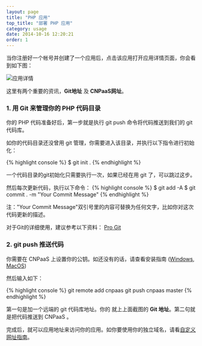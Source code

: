 ```yaml
---
layout: page
title: "PHP 应用"
top_title: "部署 PHP 应用"
category: usage
date: 2014-10-16 12:20:21
order: 1
---
```


当你注册好一个帐号并创建了一个应用后，点击该应用打开应用详情页面，你会看到如下图：

<img class="embeddable" src="{{site.url}}/images/php/01-app-details.png" alt="应用详情" title="应用详情"></img>

这里有两个重要的资讯，**Git地址** 及 **CNPaaS网址**。

### 1. 用 Git 来管理你的 PHP 代码目录

你的 PHP 代码准备好后，第一步就是执行 git push 命令将代码推送到我们的 git 代码库。

如你的代码目录还没曾用 git 管理，你需要进入该目录，并执行以下指令进行初始化：

{% highlight console %}
$ git init .
{% endhighlight %}

一个代码目录的git初始化只需要执行一次，如果已经在用 git 了，可以跳过这步。

然后每次更新代码，执行以下命令：
{% highlight console %}
$ git add -A
$ git commit . -m "Your Commit Message"
{% endhighlight %}

注："Your Commit Message"双引号里的内容可替换为任何文字，比如你对这次代码更新的描述。

对于Git的详细使用，建议参考以下资料：
[Pro Git](http://git-scm.com/book/zh/)


### 2. git push 推送代码

你需要在 CNPaaS 上设置你的公钥。如还没有的话，请查看安装指南 ([Windows]({{site.url}}/installation/windows.html), [MacOS]({{site.url}}/installation/macos.html))

然后输入如下：

{% highlight console %}
git remote add cnpaas <git-repo addr>
git push cnpaas master
{% endhighlight %}

第一句是加一个远端的 git 代码库地址。你的 <git-repo addr> 就上上面截图的 **Git 地址**。第二句就是把代码推送到 CNPaaS 。

完成后，就可以应用地址来访问你的应用。如你要使用你的独立域名，请看[自定义网址指南]({{site.url}}/usage/custom-domains.html)。
